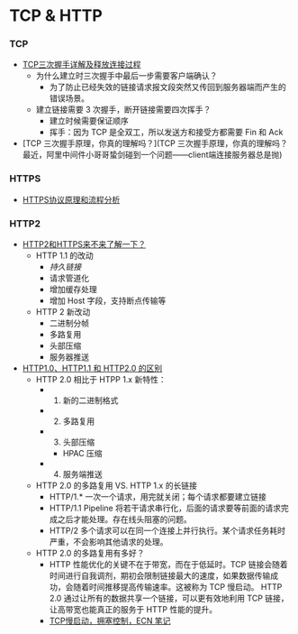 # TCP & HTTP

### TCP
* [TCP三次握手详解及释放连接过程](https://www.cnblogs.com/kaleidoscope/p/9701117.html)
   * 为什么建立时三次握手中最后一步需要客户端确认？
      * 为了防止已经失效的链接请求报文段突然又传回到服务器端而产生的错误场景。
   * 建立链接需要 3 次握手，断开链接需要四次挥手？ 
      * 建立时候需要保证顺序
      * 挥手：因为 TCP 是全双工，所以发送方和接受方都需要 Fin 和 Ack
* [TCP 三次握手原理，你真的理解吗？](TCP 三次握手原理，你真的理解吗？
最近，阿里中间件小哥哥蛰剑碰到一个问题——client端连接服务器总是抛)
   
### HTTPS   
* [HTTPS协议原理和流程分析](https://cloud.tencent.com/developer/article/1425339)


### HTTP2
* [HTTP2和HTTPS来不来了解一下？](https://www.jianshu.com/p/11c2614ef3f2)
   * HTTP 1.1 的改动
      * *持久链接*
      * 请求管道化
      * 增加缓存处理
      * 增加 Host 字段，支持断点传输等
   * HTTP 2 新改动
      * 二进制分帧
      * 多路复用
      * 头部压缩
      * 服务器推送
* [HTTP1.0、HTTP1.1 和 HTTP2.0 的区别](https://www.cnblogs.com/heluan/p/8620312.html)
   * HTTP 2.0 相比于 HTPP 1.x 新特性：
      * 1. 新的二进制格式
      * 2. 多路复用
      * 3. 头部压缩
         * HPAC 压缩
      * 4. 服务端推送
   * HTTP 2.0 的多路复用 VS. HTTP 1.x 的长链接
      * HTTP/1.* 一次一个请求，用完就关闭；每个请求都要建立链接
      * HTTP/1.1 Pipeline 将若干请求串行化，后面的请求要等前面的请求完成之后才能处理。存在线头阻塞的问题。
      * HTTP/2 多个请求可以在同一个连接上并行执行。某个请求任务耗时严重，不会影响其他请求的处理。
   * HTTP 2.0 的多路复用有多好？
      * HTTP 性能优化的关键不在于带宽，而在于低延时。TCP 链接会随着时间进行自我调剂，期初会限制链接最大的速度，如果数据传输成功，会随着时间推移提高传输速率。这被称为 TCP 慢启动。 HTTP 2.0 通过让所有的数据共享一个链接，可以更有效地利用 TCP 链接，让高带宽也能真正的服务于 HTTP 性能的提升。
      * [TCP慢启动，拥塞控制，ECN 笔记](https://www.cnblogs.com/edisongz/p/6986527.html)
